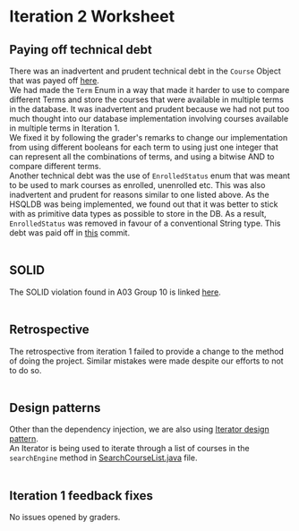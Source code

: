 # Iteration 2 Worksheet

## Paying off technical debt

There was an inadvertent and prudent technical debt in the `Course` Object that was payed off [here](https://code.cs.umanitoba.ca/3350-winter-2021-a02/group-10/umplanner-comp3350-a02-group10/-/commit/36093795b968a691ddb57251bf5385514508c25a#2bbc22f078d7aeb753fed8c1b6f0d3ebb785480c_44_43).<br>
We had made the `Term` Enum in a way that made it harder to use to compare different Terms and store the courses that were available in multiple terms in the database. It was inadvertent and prudent because we had not put too much thought into our database implementation involving courses available in multiple terms in Iteration 1.<br>
We fixed it by following the grader's remarks to change our implementation from using different booleans for each term to using just one integer that can represent all the combinations of terms, and using a bitwise AND to compare different terms.
<br>
Another technical debt was the use of `EnrolledStatus` enum that was meant to be used to mark courses as enrolled, unenrolled etc. This was also inadvertent and prudent for reasons similar to one listed above. As the HSQLDB was being implemented, we found out that it was better to stick with as primitive data types as possible to store in the DB. As a result, `EnrolledStatus` was removed in favour of a conventional String type. This debt was paid off in [this](https://code.cs.umanitoba.ca/3350-winter-2021-a02/group-10/umplanner-comp3350-a02-group10/-/commit/02d1006975ea6d3d4262b88fced4481cc8c85804) commit.
<br><br>

## SOLID
The SOLID violation found in A03 Group 10 is linked [here](https://code.cs.umanitoba.ca/3350-winter-2021-a03/winter-2021-a03-group-10/-/issues/47).
<br><br>

## Retrospective
The retrospective from iteration 1 failed to provide a change to the method of doing the project. Similar mistakes were made despite our efforts to not to do so.
<br><br>

## Design patterns
Other than the dependency injection, we are also using [Iterator design pattern](https://refactoring.guru/design-patterns/iterator).<br>
An Iterator is being used to iterate through a list of courses in the `searchEngine` method in [SearchCourseList.java](app/src/main/java/com/cth/myapplication/business/SearchCourseList.java) file.
<br><br>

## Iteration 1 feedback fixes
No issues opened by graders.